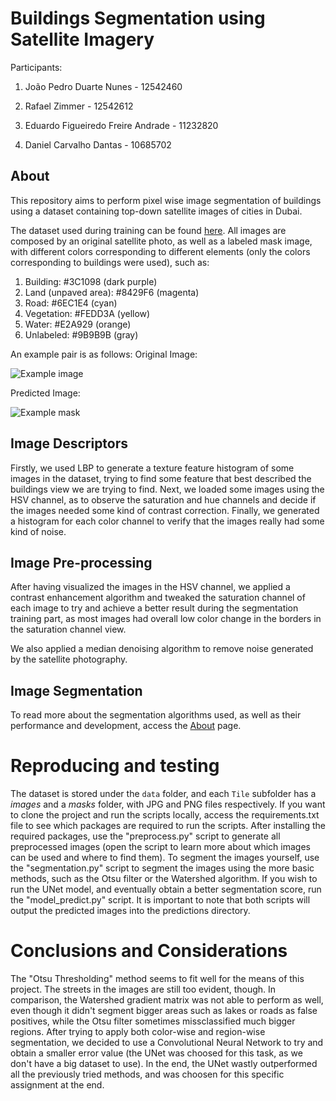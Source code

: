 # Buildings Segmentation using Satellite Imagery
Participants: 

1) João Pedro Duarte Nunes - 12542460

2) Rafael Zimmer - 12542612

3) Eduardo Figueiredo Freire Andrade - 11232820

4) Daniel Carvalho Dantas - 10685702

## About
This repository aims to perform pixel wise image segmentation of buildings using a dataset containing top-down satellite images of cities in Dubai.

The dataset used during training can be found [here](https://www.kaggle.com/datasets/humansintheloop/semantic-segmentation-of-aerial-imagery).
All images are composed by an original satellite photo, as well as a labeled mask image, with different colors corresponding to different elements (only the colors corresponding to buildings were used), such as:
1.  Building: #3C1098 (dark purple)
2.  Land (unpaved area): #8429F6 (magenta)
3.  Road: #6EC1E4 (cyan)
4.  Vegetation: #FEDD3A (yellow)
5.  Water: #E2A929 (orange)
6.  Unlabeled: #9B9B9B (gray)

An example pair is as follows:
Original Image:

![Example image](https://github.com/rzimmerdev/pdi-2022/blob/fd223248712c53291b250771e0a23baa9aa1b164/about/example_image.jpg)

Predicted Image:

![Example mask](https://github.com/rzimmerdev/pdi-2022/blob/fd223248712c53291b250771e0a23baa9aa1b164/about/example_mask.png)

## Image Descriptors
Firstly, we used LBP to generate a texture feature histogram of some images in the dataset, trying to find some feature that best described the buildings view we are trying to find.
Next, we loaded some images using the HSV channel, as to observe the saturation and hue channels and decide if the images needed some kind of contrast correction.
Finally, we generated a histogram for each color channel to verify that the images really had some kind of noise.


## Image Pre-processing
After having visualized the images in the HSV channel, we applied a contrast enhancement algorithm and tweaked the saturation channel of each image to try and achieve a better result during the segmentation training part, as most images had overall low color change in the borders in the saturation channel view.

We also applied a median denoising algorithm to remove noise generated by the satellite photography.

## Image Segmentation
To read more about the segmentation algorithms used, as well as their performance and development, access the [About](https://github.com/rzimmerdev/pdi-2022/tree/main/about) page.

# Reproducing and testing
The dataset is stored under the `data` folder, and each `Tile` subfolder has a *images* and a *masks* folder, with JPG and PNG files respectively.
If you want to clone the project and run the scripts locally, access the requirements.txt file to see which packages are required to run the scripts. After installing the required packages, use the "preprocess.py" script to generate all preprocessed images (open the script to learn more about which images can be used and where to find them). To segment the images yourself, use the "segmentation.py" script to segment the images using the more basic methods, such as the Otsu filter or the Watershed algorithm. If you wish to run the UNet model, and eventually obtain a better segmentation score, run the "model_predict.py" script. It is important to note that both scripts will output the predicted images into the predictions directory.

# Conclusions and Considerations
The "Otsu Thresholding" method seems to fit well for the means of this project. The streets in the images are still too evident, though. In comparison, the Watershed gradient matrix was not able to perform as well, even though it didn't segment bigger areas such as lakes or roads as false positives, while the Otsu filter sometimes missclassified much bigger regions. After trying to apply both color-wise and region-wise segmentation, we decided to use a Convolutional Neural Network to try and obtain a smaller error value (the UNet was choosed for this task, as we don't have a big dataset to use). In the end, the UNet wastly outperformed all the previously tried methods, and was choosen for this specific assignment at the end.
